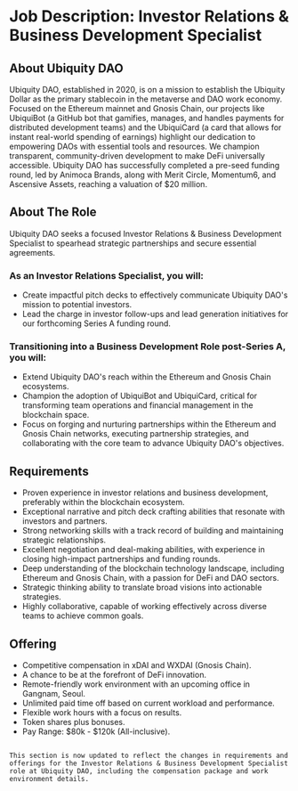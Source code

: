 # Job Description: Investor Relations & Business Development Specialist

## About Ubiquity DAO
Ubiquity DAO, established in 2020, is on a mission to establish the Ubiquity Dollar as the primary stablecoin in the metaverse and DAO work economy. Focused on the Ethereum mainnet and Gnosis Chain, our projects like UbiquiBot (a GitHub bot that gamifies, manages, and handles payments for distributed development teams) and the UbiquiCard (a card that allows for instant real-world spending of earnings) highlight our dedication to empowering DAOs with essential tools and resources. We champion transparent, community-driven development to make DeFi universally accessible. Ubiquity DAO has successfully completed a pre-seed funding round, led by Animoca Brands, along with Merit Circle, Momentum6, and Ascensive Assets, reaching a valuation of $20 million.

## About The Role
Ubiquity DAO seeks a focused Investor Relations & Business Development Specialist to spearhead strategic partnerships and secure essential agreements. 

### As an Investor Relations Specialist, you will:
- Create impactful pitch decks to effectively communicate Ubiquity DAO's mission to potential investors.
- Lead the charge in investor follow-ups and lead generation initiatives for our forthcoming Series A funding round.

### Transitioning into a Business Development Role post-Series A, you will:
- Extend Ubiquity DAO's reach within the Ethereum and Gnosis Chain ecosystems.
- Champion the adoption of UbiquiBot and UbiquiCard, critical for transforming team operations and financial management in the blockchain space.
- Focus on forging and nurturing partnerships within the Ethereum and Gnosis Chain networks, executing partnership strategies, and collaborating with the core team to advance Ubiquity DAO's objectives.

## Requirements
- Proven experience in investor relations and business development, preferably within the blockchain ecosystem.
- Exceptional narrative and pitch deck crafting abilities that resonate with investors and partners.
- Strong networking skills with a track record of building and maintaining strategic relationships.
- Excellent negotiation and deal-making abilities, with experience in closing high-impact partnerships and funding rounds.
- Deep understanding of the blockchain technology landscape, including Ethereum and Gnosis Chain, with a passion for DeFi and DAO sectors.
- Strategic thinking ability to translate broad visions into actionable strategies.
- Highly collaborative, capable of working effectively across diverse teams to achieve common goals.

## Offering
- Competitive compensation in xDAI and WXDAI (Gnosis Chain).
- A chance to be at the forefront of DeFi innovation.
- Remote-friendly work environment with an upcoming office in Gangnam, Seoul.
- Unlimited paid time off based on current workload and performance.
- Flexible work hours with a focus on results.
- Token shares plus bonuses.
- Pay Range: $80k - $120k (All-inclusive).
```

This section is now updated to reflect the changes in requirements and offerings for the Investor Relations & Business Development Specialist role at Ubiquity DAO, including the compensation package and work environment details.
